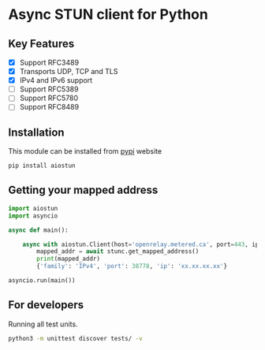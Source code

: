 # Async STUN client for Python

## Key Features

- [x] Support RFC3489
- [x] Transports UDP, TCP and TLS
- [x] IPv4 and IPv6 support
- [ ] Support RFC5389
- [ ] Support RFC5780
- [ ] Support RFC8489

## Installation

This module can be installed from [pypi](https://pypi.org/project/aiostun/) website

```python
pip install aiostun
```

## Getting your mapped address

```python
import aiostun
import asyncio

async def main():

    async with aiostun.Client(host='openrelay.metered.ca', port=443, ipproto=aiostun.TLS) as stunc:
        mapped_addr = await stunc.get_mapped_address()
        print(mapped_addr)
        {'family': 'IPv4', 'port': 38778, 'ip': 'xx.xx.xx.xx'}

asyncio.run(main())
```

## For developers

Running all test units.

```bash
python3 -m unittest discover tests/ -v
```